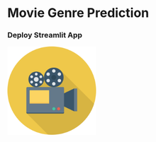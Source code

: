 # Movie Genre Prediction

### Deploy Streamlit App

[<img src="./movie.png" width="200" height="200">](https://m-ghodrat-imdb-movie-app-kar451.streamlit.app/)
